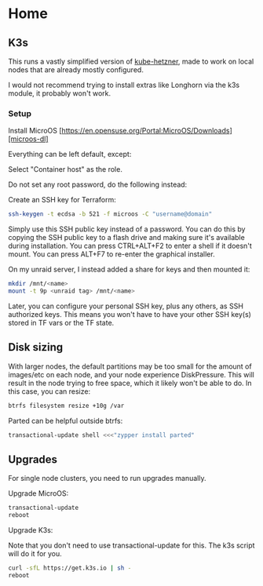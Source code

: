 # Home

## K3s

This runs a vastly simplified version of [kube-hetzner][kube-hetzner], made to
work on local nodes that are already mostly configured.

I would not recommend trying to install extras like Longhorn via the k3s module,
it probably won't work.

### Setup

Install MicroOS [https://en.opensuse.org/Portal:MicroOS/Downloads][microos-dl]

Everything can be left default, except:

Select "Container host" as the role.

Do not set any root password, do the following instead:

Create an SSH key for Terraform:

```sh
ssh-keygen -t ecdsa -b 521 -f microos -C "username@domain"
```

Simply use this SSH public key instead of a password. You can do this by copying
the SSH public key to a flash drive and making sure it's available during
installation. You can press CTRL+ALT+F2 to enter a shell if it doesn't mount.
You can press ALT+F7 to re-enter the graphical installer.

On my unraid server, I instead added a share for keys and then mounted it:

```sh
mkdir /mnt/<name>
mount -t 9p <unraid tag> /mnt/<name>
```

Later, you can configure your personal SSH key, plus any others, as SSH
authorized keys. This means you won't have to have your other SSH key(s) stored
in TF vars or the TF state.

## Disk sizing

With larger nodes, the default partitions may be too small for the amount of
images/etc on each node, and your node experience DiskPressure. This will result
in the node trying to free space, which it likely won't be able to do. In this
case, you can resize:

```sh
btrfs filesystem resize +10g /var
```

Parted can be helpful outside btrfs:

```sh
transactional-update shell <<<"zypper install parted"
```

## Upgrades

For single node clusters, you need to run upgrades manually.

Upgrade MicroOS:

```sh
transactional-update
reboot
```

Upgrade K3s:

Note that you don't need to use transactional-update for this. The k3s script
will do it for you.

```sh
curl -sfL https://get.k3s.io | sh -
reboot
```

[kube-hetzner]: https://github.com/kube-hetzner/terraform-hcloud-kube-hetzner
[microos-dl]: https://en.opensuse.org/Portal:MicroOS/Downloads
